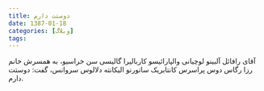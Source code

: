 ```yaml
---
title: دوستت دارم
date: 1387-01-18
categories: [وبلاگ]
tags:
---
```


آقای رافائل آلبینو لوچیانی والپارائیسو کاربالیرا گالیسی سن خراسیو، به همسرش خانم رزا رگاس دوس پراسرس کانتابریک ساتورنو الیکانته دلالوس سروانس، گفت: دوستت دارم.

